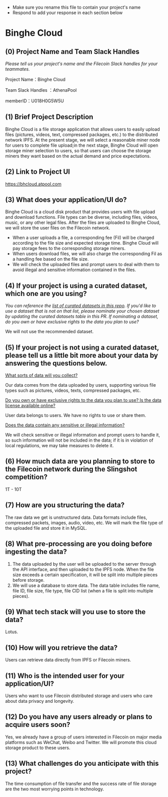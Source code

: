 - Make sure you rename this file to contain your project's name
- Respond to add your response in each section below

# Binghe Cloud

## (0) Project Name and Team Slack Handles

*Please tell us your project's name and the Filecoin Slack handles for your teammates.*

Project Name：Binghe Cloud

Team Slack Handles ：AthenaPool

memberID：U018H0G5W5U

## (1) Brief Project Description

Binghe Cloud is a file storage application that allows users to easily upload files (pictures, videos, text, compressed packages, etc.) to  the distributed network IPFS. At the present stage, we will select a reasonable miner node for users to complete file upload;in the next stage, Binghe Cloud will open storage miner selection to users, so that users can choose the storage miners they want based on  the actual demand and price expectations.

## (2) Link to Project UI

https://bhcloud.atpool.com

## (3) What does your application/UI do?

Binghe Cloud is a cloud disk product that provides users with file upload and download functions. File types can be diverse, including files, videos, music, or any other legal files. After the files are uploaded to Binghe Cloud, we will store the user files on the Filecoin network.

- When a user uploads a file, a corresponding fee (Fil) will be charged according to the file size and expected storage time. Binghe Cloud will pay storage fees to the corresponding storage miners.
- When users download files, we will also charge the corresponding Fil as a handling fee based on the file size.
- We will check the uploaded files and prompt users to deal with them to avoid illegal and sensitive information contained in the files.

## (4) If your project is using a curated dataset, which one are you using?

*You can reference the* [*list of curated datasets in this repo*](https://github.com/filecoin-project/slingshot/blob/master/datasets.md)*. If you'd like to use a dataset that is not on that list, please nominate your chosen dataset by updating the curated datasets table in this PR. If nominating a dataset, do you own or have exclusive rights to the data you plan to use?*

We will not use the recommended dataset. 

## (5) If your project is not using a curated dataset, please tell us a little bit more about your data by answering the questions below.

<u>What sorts of data will you collect?</u>

Our data comes from the data uploaded by users, supporting various file types such as pictures, videos, texts, compressed packages, etc.

<u>Do you own or have exclusive rights to the data you plan to use? Is the data license available online?</u>

User data belongs to users. We have no rights to use or share them.

<u>Does the data contain any sensitive or illegal information?</u>

We will check sensitive or illegal information and prompt users to handle it, so such information will not be included in the data; if it is in violation of local regulations, we may take measures to delete it.

## (6) How much data are you planning to store to the Filecoin network during the Slingshot competition?

1T - 10T

## (7) How are you structuring the data?

The raw data we get is unstructured data. Data formats include files, compressed packets, images, audio, video, etc. We will mark the file type of the uploaded file and store it in MySQL.

## (8) What pre-processing are you doing before ingesting the data?

1. The data uploaded by the user will be uploaded to the server through the API interface, and then uploaded to the IPFS node. When the file size exceeds a certain specification, it will be split into multiple pieces before storage.
2. We will use a database to store data. The data table includes file name, file ID, file size, file type, file CID list (when a file is split into multiple pieces).

## (9) What tech stack will you use to store the data?

Lotus.

## (10) How will you retrieve the data?

Users can retrieve data directly from IPFS or Filecoin miners.

## (11) Who is the intended user for your application/UI?

Users who want to use Filecoin distributed storage and users who care about data privacy and longevity. 

## (12) Do you have any users already or plans to acquire users soon?

Yes, we already have a group of users interested in Filecoin on major media platforms such as WeChat, Weibo and Twitter. We will promote this cloud storage product to these users.

## (13) What challenges do you anticipate with this project?

The time consumption of file transfer and the success rate of file storage are the two most worrying points in technology.

